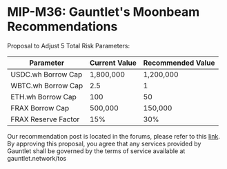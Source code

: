 # MIP-M36: Gauntlet's Moonbeam Recommendations

Proposal to Adjust 5 Total Risk Parameters:

| Parameter           | Current Value | Recommended Value |
| ------------------- | ------------- | ----------------- |
| USDC.wh Borrow Cap  | 1,800,000     | 1,200,000         |
| WBTC.wh Borrow Cap  | 2.5           | 1                 |
| ETH.wh Borrow Cap   | 100           | 50                |
| FRAX Borrow Cap     | 500,000       | 150,000           |
| FRAX Reserve Factor | 15%           | 30%               |

Our recommendation post is located in the forums, please refer to this
[link](https://forum.moonwell.fi/t/gauntlet-base-optimism-moonbeam-moonriver-monthly-recommendations-2024-08-01/1151).
By approving this proposal, you agree that any services provided by Gauntlet
shall be governed by the terms of service available at gauntlet.network/tos
